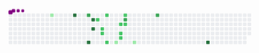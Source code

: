 <svg viewBox="-16 -32 880 192" width="880" height="192" xmlns="http://www.w3.org/2000/svg"><style>@keyframes c0{5.12%{fill:var(--c1)}5.14%,to{fill:var(--ce)}}@keyframes c1{55.89%{fill:var(--c4)}55.91%,to{fill:var(--ce)}}@keyframes c2{47.17%{fill:var(--c3)}47.19%,to{fill:var(--ce)}}@keyframes c3{51.27%{fill:var(--c4)}51.29%,to{fill:var(--ce)}}@keyframes c4{48.2%{fill:var(--c4)}48.22%,to{fill:var(--ce)}}@keyframes c5{49.22%{fill:var(--c4)}49.24%,to{fill:var(--ce)}}@keyframes c6{27.17%{fill:var(--c2)}27.19%,to{fill:var(--ce)}}@keyframes c7{28.71%{fill:var(--c2)}28.73%,to{fill:var(--ce)}}@keyframes c8{29.22%{fill:var(--c2)}29.24%,to{fill:var(--ce)}}@keyframes c9{25.63%{fill:var(--c2)}25.65%,to{fill:var(--ce)}}@keyframes ca{30.76%{fill:var(--c2)}30.78%,to{fill:var(--ce)}}@keyframes cb{15.37%{fill:var(--c1)}15.39%,to{fill:var(--ce)}}@keyframes cc{21.02%{fill:var(--c2)}21.04%,to{fill:var(--ce)}}@keyframes cd{19.99%{fill:var(--c2)}20.01%,to{fill:var(--ce)}}@keyframes ce{19.48%{fill:var(--c2)}19.5%,to{fill:var(--ce)}}@keyframes cf{23.58%{fill:var(--c2)}23.6%,to{fill:var(--ce)}}@keyframes cg{35.37%{fill:var(--c3)}35.39%,to{fill:var(--ce)}}@keyframes ch{21.53%{fill:var(--c2)}21.55%,to{fill:var(--ce)}}@keyframes ci{17.43%{fill:var(--c1)}17.45%,to{fill:var(--ce)}}@keyframes cj{39.48%{fill:var(--c3)}39.5%,to{fill:var(--ce)}}@keyframes ck{73.84%{fill:var(--c4)}73.86%,to{fill:var(--ce)}}@keyframes u0{5.12%{transform:scale(0,1)}15.37%,5.14%{transform:scale(.33,1)}15.39%,17.43%{transform:scale(.67,1)}17.45%,to{transform:scale(1,1)}}@keyframes u1{19.48%{transform:scale(0,1)}19.5%,19.99%{transform:scale(.1,1)}20.01%,21.02%{transform:scale(.2,1)}21.04%,21.53%{transform:scale(.3,1)}21.55%,23.58%{transform:scale(.4,1)}23.6%,25.63%{transform:scale(.5,1)}25.65%,27.17%{transform:scale(.6,1)}27.19%,28.71%{transform:scale(.7,1)}28.73%,29.22%{transform:scale(.8,1)}29.24%,30.76%{transform:scale(.9,1)}30.78%,to{transform:scale(1,1)}}@keyframes u2{35.37%{transform:scale(0,1)}35.39%,39.48%{transform:scale(.33,1)}39.5%,47.17%{transform:scale(.67,1)}47.19%,to{transform:scale(1,1)}}@keyframes u3{48.2%{transform:scale(0,1)}48.22%,49.22%{transform:scale(.2,1)}49.24%,51.27%{transform:scale(.4,1)}51.29%,55.89%{transform:scale(.6,1)}55.91%,73.84%{transform:scale(.8,1)}73.86%,to{transform:scale(1,1)}}@keyframes s0{0%,99.49%{transform:translate(0,-16px)}.51%{transform:translate(0,0)}7.18%{transform:translate(208px,0)}7.69%{transform:translate(208px,16px)}47.69%,9.74%{transform:translate(272px,16px)}10.26%{transform:translate(272px,32px)}13.33%{transform:translate(368px,32px)}15.38%{transform:translate(368px,96px)}17.44%{transform:translate(432px,96px)}17.95%{transform:translate(432px,80px)}19.49%{transform:translate(384px,80px)}21.03%{transform:translate(384px,32px)}22.05%{transform:translate(416px,32px)}23.08%{transform:translate(416px,0)}26.67%{transform:translate(304px,0)}27.18%{transform:translate(304px,16px)}27.69%{transform:translate(320px,16px)}29.23%{transform:translate(320px,64px)}29.74%{transform:translate(336px,64px)}30.77%{transform:translate(336px,96px)}32.82%{transform:translate(400px,96px)}35.38%{transform:translate(400px,16px)}38.97%{transform:translate(512px,16px)}39.49%{transform:translate(512px,0)}47.18%{transform:translate(272px,0)}48.21%{transform:translate(288px,16px)}49.23%{transform:translate(288px,48px)}49.74%{transform:translate(272px,48px)}51.28%{transform:translate(272px,96px)}51.79%{transform:translate(256px,96px)}54.87%{transform:translate(256px,0)}55.9%{transform:translate(224px,0)}56.41%{transform:translate(224px,16px)}71.28%{transform:translate(688px,16px)}73.85%{transform:translate(688px,96px)}92.31%{transform:translate(112px,96px)}92.82%{transform:translate(112px,80px)}93.85%{transform:translate(80px,80px)}95.38%{transform:translate(80px,32px)}95.9%{transform:translate(64px,32px)}96.41%{transform:translate(64px,16px)}96.92%{transform:translate(48px,16px)}97.95%{transform:translate(48px,-16px)}}@keyframes s1{0%,99.49%{transform:translate(16px,-16px)}.51%{transform:translate(0,-16px)}1.03%{transform:translate(0,0)}7.69%{transform:translate(208px,0)}8.21%{transform:translate(208px,16px)}10.26%,48.21%{transform:translate(272px,16px)}10.77%{transform:translate(272px,32px)}13.85%{transform:translate(368px,32px)}15.9%{transform:translate(368px,96px)}17.95%{transform:translate(432px,96px)}18.46%{transform:translate(432px,80px)}20%{transform:translate(384px,80px)}21.54%{transform:translate(384px,32px)}22.56%{transform:translate(416px,32px)}23.59%{transform:translate(416px,0)}27.18%{transform:translate(304px,0)}27.69%{transform:translate(304px,16px)}28.21%{transform:translate(320px,16px)}29.74%{transform:translate(320px,64px)}30.26%{transform:translate(336px,64px)}31.28%{transform:translate(336px,96px)}33.33%{transform:translate(400px,96px)}35.9%{transform:translate(400px,16px)}39.49%{transform:translate(512px,16px)}40%{transform:translate(512px,0)}47.69%{transform:translate(272px,0)}48.72%{transform:translate(288px,16px)}49.74%{transform:translate(288px,48px)}50.26%{transform:translate(272px,48px)}51.79%{transform:translate(272px,96px)}52.31%{transform:translate(256px,96px)}55.38%{transform:translate(256px,0)}56.41%{transform:translate(224px,0)}56.92%{transform:translate(224px,16px)}71.79%{transform:translate(688px,16px)}74.36%{transform:translate(688px,96px)}92.82%{transform:translate(112px,96px)}93.33%{transform:translate(112px,80px)}94.36%{transform:translate(80px,80px)}95.9%{transform:translate(80px,32px)}96.41%{transform:translate(64px,32px)}96.92%{transform:translate(64px,16px)}97.44%{transform:translate(48px,16px)}98.46%{transform:translate(48px,-16px)}}@keyframes s2{0%,99.49%{transform:translate(32px,-16px)}1.03%{transform:translate(0,-16px)}1.54%{transform:translate(0,0)}8.21%{transform:translate(208px,0)}8.72%{transform:translate(208px,16px)}10.77%,48.72%{transform:translate(272px,16px)}11.28%{transform:translate(272px,32px)}14.36%{transform:translate(368px,32px)}16.41%{transform:translate(368px,96px)}18.46%{transform:translate(432px,96px)}18.97%{transform:translate(432px,80px)}20.51%{transform:translate(384px,80px)}22.05%{transform:translate(384px,32px)}23.08%{transform:translate(416px,32px)}24.1%{transform:translate(416px,0)}27.69%{transform:translate(304px,0)}28.21%{transform:translate(304px,16px)}28.72%{transform:translate(320px,16px)}30.26%{transform:translate(320px,64px)}30.77%{transform:translate(336px,64px)}31.79%{transform:translate(336px,96px)}33.85%{transform:translate(400px,96px)}36.41%{transform:translate(400px,16px)}40%{transform:translate(512px,16px)}40.51%{transform:translate(512px,0)}48.21%{transform:translate(272px,0)}49.23%{transform:translate(288px,16px)}50.26%{transform:translate(288px,48px)}50.77%{transform:translate(272px,48px)}52.31%{transform:translate(272px,96px)}52.82%{transform:translate(256px,96px)}55.9%{transform:translate(256px,0)}56.92%{transform:translate(224px,0)}57.44%{transform:translate(224px,16px)}72.31%{transform:translate(688px,16px)}74.87%{transform:translate(688px,96px)}93.33%{transform:translate(112px,96px)}93.85%{transform:translate(112px,80px)}94.87%{transform:translate(80px,80px)}96.41%{transform:translate(80px,32px)}96.92%{transform:translate(64px,32px)}97.44%{transform:translate(64px,16px)}97.95%{transform:translate(48px,16px)}98.97%{transform:translate(48px,-16px)}}@keyframes s3{0%,99.49%{transform:translate(48px,-16px)}1.54%{transform:translate(0,-16px)}2.05%{transform:translate(0,0)}8.72%{transform:translate(208px,0)}9.23%{transform:translate(208px,16px)}11.28%,49.23%{transform:translate(272px,16px)}11.79%{transform:translate(272px,32px)}14.87%{transform:translate(368px,32px)}16.92%{transform:translate(368px,96px)}18.97%{transform:translate(432px,96px)}19.49%{transform:translate(432px,80px)}21.03%{transform:translate(384px,80px)}22.56%{transform:translate(384px,32px)}23.59%{transform:translate(416px,32px)}24.62%{transform:translate(416px,0)}28.21%{transform:translate(304px,0)}28.72%{transform:translate(304px,16px)}29.23%{transform:translate(320px,16px)}30.77%{transform:translate(320px,64px)}31.28%{transform:translate(336px,64px)}32.31%{transform:translate(336px,96px)}34.36%{transform:translate(400px,96px)}36.92%{transform:translate(400px,16px)}40.51%{transform:translate(512px,16px)}41.03%{transform:translate(512px,0)}48.72%{transform:translate(272px,0)}49.74%{transform:translate(288px,16px)}50.77%{transform:translate(288px,48px)}51.28%{transform:translate(272px,48px)}52.82%{transform:translate(272px,96px)}53.33%{transform:translate(256px,96px)}56.41%{transform:translate(256px,0)}57.44%{transform:translate(224px,0)}57.95%{transform:translate(224px,16px)}72.82%{transform:translate(688px,16px)}75.38%{transform:translate(688px,96px)}93.85%{transform:translate(112px,96px)}94.36%{transform:translate(112px,80px)}95.38%{transform:translate(80px,80px)}96.92%{transform:translate(80px,32px)}97.44%{transform:translate(64px,32px)}97.95%{transform:translate(64px,16px)}98.46%{transform:translate(48px,16px)}}:root{--cb:#1b1f230a;--cs:purple;--ce:#ebedf0;--c0:#ebedf0;--c1:#9be9a8;--c2:#40c463;--c3:#30a14e;--c4:#216e39}@media (prefers-color-scheme:dark){:root{--cb:#1b1f230a;--cs:purple;--ce:#161b22;--c1:#01311f;--c2:#034525;--c3:#0f6d31;--c4:#00c647}}.c{shape-rendering:geometricPrecision;rx:2;ry:2;fill:var(--ce);stroke-width:1px;stroke:var(--cb);animation:none 19500ms linear infinite}.c.c0{fill:var(--c1);animation-name:c0}.c.c1{fill:var(--c4);animation-name:c1}.c.c2{fill:var(--c3);animation-name:c2}.c.c3,.c.c4,.c.c5{fill:var(--c4);animation-name:c3}.c.c4,.c.c5{animation-name:c4}.c.c5{animation-name:c5}.c.c6,.c.c7{fill:var(--c2);animation-name:c6}.c.c7{animation-name:c7}.c.c8,.c.c9,.c.ca{fill:var(--c2);animation-name:c8}.c.c9,.c.ca{animation-name:c9}.c.ca{animation-name:ca}.c.cb{fill:var(--c1);animation-name:cb}.c.cc{fill:var(--c2);animation-name:cc}.c.cd,.c.ce,.c.cf{fill:var(--c2);animation-name:cd}.c.ce,.c.cf{animation-name:ce}.c.cf{animation-name:cf}.c.cg{fill:var(--c3);animation-name:cg}.c.ch{fill:var(--c2);animation-name:ch}.c.ci{fill:var(--c1);animation-name:ci}.c.cj{fill:var(--c3);animation-name:cj}.c.ck{fill:var(--c4);animation-name:ck}.s,.u{animation:none linear 19500ms infinite}.u,.u.u0{transform-origin:0 0}.u{transform:scale(0,1)}.u.u0{fill:var(--c1);animation-name:u0}.u.u1{fill:var(--c2);animation-name:u1;transform-origin:121.1px 0}.u.u2{fill:var(--c3);animation-name:u2;transform-origin:525px 0}.u.u3{fill:var(--c4);animation-name:u3;transform-origin:646.1px 0}.s{shape-rendering:geometricPrecision;fill:var(--cs)}.s.s0{transform:translate(0,-16px);animation-name:s0}.s.s1{transform:translate(16px,-16px);animation-name:s1}.s.s2{transform:translate(32px,-16px);animation-name:s2}.s.s3{transform:translate(48px,-16px);animation-name:s3}</style><rect class="c" x="2" y="2" width="12" height="12"/><rect class="c" x="2" y="18" width="12" height="12"/><rect class="c" x="2" y="34" width="12" height="12"/><rect class="c" x="2" y="50" width="12" height="12"/><rect class="c" x="2" y="66" width="12" height="12"/><rect class="c" x="2" y="82" width="12" height="12"/><rect class="c" x="2" y="98" width="12" height="12"/><rect class="c" x="18" y="2" width="12" height="12"/><rect class="c" x="18" y="18" width="12" height="12"/><rect class="c" x="18" y="34" width="12" height="12"/><rect class="c" x="18" y="50" width="12" height="12"/><rect class="c" x="18" y="66" width="12" height="12"/><rect class="c" x="18" y="82" width="12" height="12"/><rect class="c" x="18" y="98" width="12" height="12"/><rect class="c" x="34" y="2" width="12" height="12"/><rect class="c" x="34" y="18" width="12" height="12"/><rect class="c" x="34" y="34" width="12" height="12"/><rect class="c" x="34" y="50" width="12" height="12"/><rect class="c" x="34" y="66" width="12" height="12"/><rect class="c" x="34" y="82" width="12" height="12"/><rect class="c" x="34" y="98" width="12" height="12"/><rect class="c" x="50" y="2" width="12" height="12"/><rect class="c" x="50" y="18" width="12" height="12"/><rect class="c" x="50" y="34" width="12" height="12"/><rect class="c" x="50" y="50" width="12" height="12"/><rect class="c" x="50" y="66" width="12" height="12"/><rect class="c" x="50" y="82" width="12" height="12"/><rect class="c" x="50" y="98" width="12" height="12"/><rect class="c" x="66" y="2" width="12" height="12"/><rect class="c" x="66" y="18" width="12" height="12"/><rect class="c" x="66" y="34" width="12" height="12"/><rect class="c" x="66" y="50" width="12" height="12"/><rect class="c" x="66" y="66" width="12" height="12"/><rect class="c" x="66" y="82" width="12" height="12"/><rect class="c" x="66" y="98" width="12" height="12"/><rect class="c" x="82" y="2" width="12" height="12"/><rect class="c" x="82" y="18" width="12" height="12"/><rect class="c" x="82" y="34" width="12" height="12"/><rect class="c" x="82" y="50" width="12" height="12"/><rect class="c" x="82" y="66" width="12" height="12"/><rect class="c" x="82" y="82" width="12" height="12"/><rect class="c" x="82" y="98" width="12" height="12"/><rect class="c" x="98" y="2" width="12" height="12"/><rect class="c" x="98" y="18" width="12" height="12"/><rect class="c" x="98" y="34" width="12" height="12"/><rect class="c" x="98" y="50" width="12" height="12"/><rect class="c" x="98" y="66" width="12" height="12"/><rect class="c" x="98" y="82" width="12" height="12"/><rect class="c" x="98" y="98" width="12" height="12"/><rect class="c" x="114" y="2" width="12" height="12"/><rect class="c" x="114" y="18" width="12" height="12"/><rect class="c" x="114" y="34" width="12" height="12"/><rect class="c" x="114" y="50" width="12" height="12"/><rect class="c" x="114" y="66" width="12" height="12"/><rect class="c" x="114" y="82" width="12" height="12"/><rect class="c" x="114" y="98" width="12" height="12"/><rect class="c" x="130" y="2" width="12" height="12"/><rect class="c" x="130" y="18" width="12" height="12"/><rect class="c" x="130" y="34" width="12" height="12"/><rect class="c" x="130" y="50" width="12" height="12"/><rect class="c" x="130" y="66" width="12" height="12"/><rect class="c" x="130" y="82" width="12" height="12"/><rect class="c" x="130" y="98" width="12" height="12"/><rect class="c c0" x="146" y="2" width="12" height="12"/><rect class="c" x="146" y="18" width="12" height="12"/><rect class="c" x="146" y="34" width="12" height="12"/><rect class="c" x="146" y="50" width="12" height="12"/><rect class="c" x="146" y="66" width="12" height="12"/><rect class="c" x="146" y="82" width="12" height="12"/><rect class="c" x="146" y="98" width="12" height="12"/><rect class="c" x="162" y="2" width="12" height="12"/><rect class="c" x="162" y="18" width="12" height="12"/><rect class="c" x="162" y="34" width="12" height="12"/><rect class="c" x="162" y="50" width="12" height="12"/><rect class="c" x="162" y="66" width="12" height="12"/><rect class="c" x="162" y="82" width="12" height="12"/><rect class="c" x="162" y="98" width="12" height="12"/><rect class="c" x="178" y="2" width="12" height="12"/><rect class="c" x="178" y="18" width="12" height="12"/><rect class="c" x="178" y="34" width="12" height="12"/><rect class="c" x="178" y="50" width="12" height="12"/><rect class="c" x="178" y="66" width="12" height="12"/><rect class="c" x="178" y="82" width="12" height="12"/><rect class="c" x="178" y="98" width="12" height="12"/><rect class="c" x="194" y="2" width="12" height="12"/><rect class="c" x="194" y="18" width="12" height="12"/><rect class="c" x="194" y="34" width="12" height="12"/><rect class="c" x="194" y="50" width="12" height="12"/><rect class="c" x="194" y="66" width="12" height="12"/><rect class="c" x="194" y="82" width="12" height="12"/><rect class="c" x="194" y="98" width="12" height="12"/><rect class="c" x="210" y="2" width="12" height="12"/><rect class="c" x="210" y="18" width="12" height="12"/><rect class="c" x="210" y="34" width="12" height="12"/><rect class="c" x="210" y="50" width="12" height="12"/><rect class="c" x="210" y="66" width="12" height="12"/><rect class="c" x="210" y="82" width="12" height="12"/><rect class="c" x="210" y="98" width="12" height="12"/><rect class="c c1" x="226" y="2" width="12" height="12"/><rect class="c" x="226" y="18" width="12" height="12"/><rect class="c" x="226" y="34" width="12" height="12"/><rect class="c" x="226" y="50" width="12" height="12"/><rect class="c" x="226" y="66" width="12" height="12"/><rect class="c" x="226" y="82" width="12" height="12"/><rect class="c" x="226" y="98" width="12" height="12"/><rect class="c" x="242" y="2" width="12" height="12"/><rect class="c" x="242" y="18" width="12" height="12"/><rect class="c" x="242" y="34" width="12" height="12"/><rect class="c" x="242" y="50" width="12" height="12"/><rect class="c" x="242" y="66" width="12" height="12"/><rect class="c" x="242" y="82" width="12" height="12"/><rect class="c" x="242" y="98" width="12" height="12"/><rect class="c" x="258" y="2" width="12" height="12"/><rect class="c" x="258" y="18" width="12" height="12"/><rect class="c" x="258" y="34" width="12" height="12"/><rect class="c" x="258" y="50" width="12" height="12"/><rect class="c" x="258" y="66" width="12" height="12"/><rect class="c" x="258" y="82" width="12" height="12"/><rect class="c" x="258" y="98" width="12" height="12"/><rect class="c c2" x="274" y="2" width="12" height="12"/><rect class="c" x="274" y="18" width="12" height="12"/><rect class="c" x="274" y="34" width="12" height="12"/><rect class="c" x="274" y="50" width="12" height="12"/><rect class="c" x="274" y="66" width="12" height="12"/><rect class="c" x="274" y="82" width="12" height="12"/><rect class="c c3" x="274" y="98" width="12" height="12"/><rect class="c" x="290" y="2" width="12" height="12"/><rect class="c c4" x="290" y="18" width="12" height="12"/><rect class="c" x="290" y="34" width="12" height="12"/><rect class="c c5" x="290" y="50" width="12" height="12"/><rect class="c" x="290" y="66" width="12" height="12"/><rect class="c" x="290" y="82" width="12" height="12"/><rect class="c" x="290" y="98" width="12" height="12"/><rect class="c" x="306" y="2" width="12" height="12"/><rect class="c c6" x="306" y="18" width="12" height="12"/><rect class="c" x="306" y="34" width="12" height="12"/><rect class="c" x="306" y="50" width="12" height="12"/><rect class="c" x="306" y="66" width="12" height="12"/><rect class="c" x="306" y="82" width="12" height="12"/><rect class="c" x="306" y="98" width="12" height="12"/><rect class="c" x="322" y="2" width="12" height="12"/><rect class="c" x="322" y="18" width="12" height="12"/><rect class="c" x="322" y="34" width="12" height="12"/><rect class="c c7" x="322" y="50" width="12" height="12"/><rect class="c c8" x="322" y="66" width="12" height="12"/><rect class="c" x="322" y="82" width="12" height="12"/><rect class="c" x="322" y="98" width="12" height="12"/><rect class="c c9" x="338" y="2" width="12" height="12"/><rect class="c" x="338" y="18" width="12" height="12"/><rect class="c" x="338" y="34" width="12" height="12"/><rect class="c" x="338" y="50" width="12" height="12"/><rect class="c" x="338" y="66" width="12" height="12"/><rect class="c" x="338" y="82" width="12" height="12"/><rect class="c ca" x="338" y="98" width="12" height="12"/><rect class="c" x="354" y="2" width="12" height="12"/><rect class="c" x="354" y="18" width="12" height="12"/><rect class="c" x="354" y="34" width="12" height="12"/><rect class="c" x="354" y="50" width="12" height="12"/><rect class="c" x="354" y="66" width="12" height="12"/><rect class="c" x="354" y="82" width="12" height="12"/><rect class="c" x="354" y="98" width="12" height="12"/><rect class="c" x="370" y="2" width="12" height="12"/><rect class="c" x="370" y="18" width="12" height="12"/><rect class="c" x="370" y="34" width="12" height="12"/><rect class="c" x="370" y="50" width="12" height="12"/><rect class="c" x="370" y="66" width="12" height="12"/><rect class="c" x="370" y="82" width="12" height="12"/><rect class="c cb" x="370" y="98" width="12" height="12"/><rect class="c" x="386" y="2" width="12" height="12"/><rect class="c" x="386" y="18" width="12" height="12"/><rect class="c cc" x="386" y="34" width="12" height="12"/><rect class="c" x="386" y="50" width="12" height="12"/><rect class="c cd" x="386" y="66" width="12" height="12"/><rect class="c ce" x="386" y="82" width="12" height="12"/><rect class="c" x="386" y="98" width="12" height="12"/><rect class="c cf" x="402" y="2" width="12" height="12"/><rect class="c cg" x="402" y="18" width="12" height="12"/><rect class="c ch" x="402" y="34" width="12" height="12"/><rect class="c" x="402" y="50" width="12" height="12"/><rect class="c" x="402" y="66" width="12" height="12"/><rect class="c" x="402" y="82" width="12" height="12"/><rect class="c" x="402" y="98" width="12" height="12"/><rect class="c" x="418" y="2" width="12" height="12"/><rect class="c" x="418" y="18" width="12" height="12"/><rect class="c" x="418" y="34" width="12" height="12"/><rect class="c" x="418" y="50" width="12" height="12"/><rect class="c" x="418" y="66" width="12" height="12"/><rect class="c" x="418" y="82" width="12" height="12"/><rect class="c" x="418" y="98" width="12" height="12"/><rect class="c" x="434" y="2" width="12" height="12"/><rect class="c" x="434" y="18" width="12" height="12"/><rect class="c" x="434" y="34" width="12" height="12"/><rect class="c" x="434" y="50" width="12" height="12"/><rect class="c" x="434" y="66" width="12" height="12"/><rect class="c" x="434" y="82" width="12" height="12"/><rect class="c ci" x="434" y="98" width="12" height="12"/><rect class="c" x="450" y="2" width="12" height="12"/><rect class="c" x="450" y="18" width="12" height="12"/><rect class="c" x="450" y="34" width="12" height="12"/><rect class="c" x="450" y="50" width="12" height="12"/><rect class="c" x="450" y="66" width="12" height="12"/><rect class="c" x="450" y="82" width="12" height="12"/><rect class="c" x="450" y="98" width="12" height="12"/><rect class="c" x="466" y="2" width="12" height="12"/><rect class="c" x="466" y="18" width="12" height="12"/><rect class="c" x="466" y="34" width="12" height="12"/><rect class="c" x="466" y="50" width="12" height="12"/><rect class="c" x="466" y="66" width="12" height="12"/><rect class="c" x="466" y="82" width="12" height="12"/><rect class="c" x="466" y="98" width="12" height="12"/><rect class="c" x="482" y="2" width="12" height="12"/><rect class="c" x="482" y="18" width="12" height="12"/><rect class="c" x="482" y="34" width="12" height="12"/><rect class="c" x="482" y="50" width="12" height="12"/><rect class="c" x="482" y="66" width="12" height="12"/><rect class="c" x="482" y="82" width="12" height="12"/><rect class="c" x="482" y="98" width="12" height="12"/><rect class="c" x="498" y="2" width="12" height="12"/><rect class="c" x="498" y="18" width="12" height="12"/><rect class="c" x="498" y="34" width="12" height="12"/><rect class="c" x="498" y="50" width="12" height="12"/><rect class="c" x="498" y="66" width="12" height="12"/><rect class="c" x="498" y="82" width="12" height="12"/><rect class="c" x="498" y="98" width="12" height="12"/><rect class="c cj" x="514" y="2" width="12" height="12"/><rect class="c" x="514" y="18" width="12" height="12"/><rect class="c" x="514" y="34" width="12" height="12"/><rect class="c" x="514" y="50" width="12" height="12"/><rect class="c" x="514" y="66" width="12" height="12"/><rect class="c" x="514" y="82" width="12" height="12"/><rect class="c" x="514" y="98" width="12" height="12"/><rect class="c" x="530" y="2" width="12" height="12"/><rect class="c" x="530" y="18" width="12" height="12"/><rect class="c" x="530" y="34" width="12" height="12"/><rect class="c" x="530" y="50" width="12" height="12"/><rect class="c" x="530" y="66" width="12" height="12"/><rect class="c" x="530" y="82" width="12" height="12"/><rect class="c" x="530" y="98" width="12" height="12"/><rect class="c" x="546" y="2" width="12" height="12"/><rect class="c" x="546" y="18" width="12" height="12"/><rect class="c" x="546" y="34" width="12" height="12"/><rect class="c" x="546" y="50" width="12" height="12"/><rect class="c" x="546" y="66" width="12" height="12"/><rect class="c" x="546" y="82" width="12" height="12"/><rect class="c" x="546" y="98" width="12" height="12"/><rect class="c" x="562" y="2" width="12" height="12"/><rect class="c" x="562" y="18" width="12" height="12"/><rect class="c" x="562" y="34" width="12" height="12"/><rect class="c" x="562" y="50" width="12" height="12"/><rect class="c" x="562" y="66" width="12" height="12"/><rect class="c" x="562" y="82" width="12" height="12"/><rect class="c" x="562" y="98" width="12" height="12"/><rect class="c" x="578" y="2" width="12" height="12"/><rect class="c" x="578" y="18" width="12" height="12"/><rect class="c" x="578" y="34" width="12" height="12"/><rect class="c" x="578" y="50" width="12" height="12"/><rect class="c" x="578" y="66" width="12" height="12"/><rect class="c" x="578" y="82" width="12" height="12"/><rect class="c" x="578" y="98" width="12" height="12"/><rect class="c" x="594" y="2" width="12" height="12"/><rect class="c" x="594" y="18" width="12" height="12"/><rect class="c" x="594" y="34" width="12" height="12"/><rect class="c" x="594" y="50" width="12" height="12"/><rect class="c" x="594" y="66" width="12" height="12"/><rect class="c" x="594" y="82" width="12" height="12"/><rect class="c" x="594" y="98" width="12" height="12"/><rect class="c" x="610" y="2" width="12" height="12"/><rect class="c" x="610" y="18" width="12" height="12"/><rect class="c" x="610" y="34" width="12" height="12"/><rect class="c" x="610" y="50" width="12" height="12"/><rect class="c" x="610" y="66" width="12" height="12"/><rect class="c" x="610" y="82" width="12" height="12"/><rect class="c" x="610" y="98" width="12" height="12"/><rect class="c" x="626" y="2" width="12" height="12"/><rect class="c" x="626" y="18" width="12" height="12"/><rect class="c" x="626" y="34" width="12" height="12"/><rect class="c" x="626" y="50" width="12" height="12"/><rect class="c" x="626" y="66" width="12" height="12"/><rect class="c" x="626" y="82" width="12" height="12"/><rect class="c" x="626" y="98" width="12" height="12"/><rect class="c" x="642" y="2" width="12" height="12"/><rect class="c" x="642" y="18" width="12" height="12"/><rect class="c" x="642" y="34" width="12" height="12"/><rect class="c" x="642" y="50" width="12" height="12"/><rect class="c" x="642" y="66" width="12" height="12"/><rect class="c" x="642" y="82" width="12" height="12"/><rect class="c" x="642" y="98" width="12" height="12"/><rect class="c" x="658" y="2" width="12" height="12"/><rect class="c" x="658" y="18" width="12" height="12"/><rect class="c" x="658" y="34" width="12" height="12"/><rect class="c" x="658" y="50" width="12" height="12"/><rect class="c" x="658" y="66" width="12" height="12"/><rect class="c" x="658" y="82" width="12" height="12"/><rect class="c" x="658" y="98" width="12" height="12"/><rect class="c" x="674" y="2" width="12" height="12"/><rect class="c" x="674" y="18" width="12" height="12"/><rect class="c" x="674" y="34" width="12" height="12"/><rect class="c" x="674" y="50" width="12" height="12"/><rect class="c" x="674" y="66" width="12" height="12"/><rect class="c" x="674" y="82" width="12" height="12"/><rect class="c" x="674" y="98" width="12" height="12"/><rect class="c" x="690" y="2" width="12" height="12"/><rect class="c" x="690" y="18" width="12" height="12"/><rect class="c" x="690" y="34" width="12" height="12"/><rect class="c" x="690" y="50" width="12" height="12"/><rect class="c" x="690" y="66" width="12" height="12"/><rect class="c" x="690" y="82" width="12" height="12"/><rect class="c ck" x="690" y="98" width="12" height="12"/><rect class="c" x="706" y="2" width="12" height="12"/><rect class="c" x="706" y="18" width="12" height="12"/><rect class="c" x="706" y="34" width="12" height="12"/><rect class="c" x="706" y="50" width="12" height="12"/><rect class="c" x="706" y="66" width="12" height="12"/><rect class="c" x="706" y="82" width="12" height="12"/><rect class="c" x="706" y="98" width="12" height="12"/><rect class="c" x="722" y="2" width="12" height="12"/><rect class="c" x="722" y="18" width="12" height="12"/><rect class="c" x="722" y="34" width="12" height="12"/><rect class="c" x="722" y="50" width="12" height="12"/><rect class="c" x="722" y="66" width="12" height="12"/><rect class="c" x="722" y="82" width="12" height="12"/><rect class="c" x="722" y="98" width="12" height="12"/><rect class="c" x="738" y="2" width="12" height="12"/><rect class="c" x="738" y="18" width="12" height="12"/><rect class="c" x="738" y="34" width="12" height="12"/><rect class="c" x="738" y="50" width="12" height="12"/><rect class="c" x="738" y="66" width="12" height="12"/><rect class="c" x="738" y="82" width="12" height="12"/><rect class="c" x="738" y="98" width="12" height="12"/><rect class="c" x="754" y="2" width="12" height="12"/><rect class="c" x="754" y="18" width="12" height="12"/><rect class="c" x="754" y="34" width="12" height="12"/><rect class="c" x="754" y="50" width="12" height="12"/><rect class="c" x="754" y="66" width="12" height="12"/><rect class="c" x="754" y="82" width="12" height="12"/><rect class="c" x="754" y="98" width="12" height="12"/><rect class="c" x="770" y="2" width="12" height="12"/><rect class="c" x="770" y="18" width="12" height="12"/><rect class="c" x="770" y="34" width="12" height="12"/><rect class="c" x="770" y="50" width="12" height="12"/><rect class="c" x="770" y="66" width="12" height="12"/><rect class="c" x="770" y="82" width="12" height="12"/><rect class="c" x="770" y="98" width="12" height="12"/><rect class="c" x="786" y="2" width="12" height="12"/><rect class="c" x="786" y="18" width="12" height="12"/><rect class="c" x="786" y="34" width="12" height="12"/><rect class="c" x="786" y="50" width="12" height="12"/><rect class="c" x="786" y="66" width="12" height="12"/><rect class="c" x="786" y="82" width="12" height="12"/><rect class="c" x="786" y="98" width="12" height="12"/><rect class="c" x="802" y="2" width="12" height="12"/><rect class="c" x="802" y="18" width="12" height="12"/><rect class="c" x="802" y="34" width="12" height="12"/><rect class="c" x="802" y="50" width="12" height="12"/><rect class="c" x="802" y="66" width="12" height="12"/><rect class="c" x="802" y="82" width="12" height="12"/><rect class="c" x="802" y="98" width="12" height="12"/><rect class="c" x="818" y="2" width="12" height="12"/><rect class="c" x="818" y="18" width="12" height="12"/><rect class="c" x="818" y="34" width="12" height="12"/><rect class="c" x="818" y="50" width="12" height="12"/><rect class="c" x="818" y="66" width="12" height="12"/><rect class="c" x="818" y="82" width="12" height="12"/><rect class="c" x="818" y="98" width="12" height="12"/><rect class="c" x="834" y="2" width="12" height="12"/><rect class="c" x="834" y="18" width="12" height="12"/><rect class="c" x="834" y="34" width="12" height="12"/><rect class="c" x="834" y="50" width="12" height="12"/><rect class="c" x="834" y="66" width="12" height="12"/><rect class="u u0" height="12" width="121.7" x="0.0" y="144"/><rect class="u u1" height="12" width="404.4" x="121.1" y="144"/><rect class="u u2" height="12" width="121.7" x="525.0" y="144"/><rect class="u u3" height="12" width="202.5" x="646.1" y="144"/><rect class="s s0" x="0.8" y="0.8" width="14.4" height="14.4" rx="4.5" ry="4.5"/><rect class="s s1" x="1.8" y="1.8" width="12.3" height="12.3" rx="4.1" ry="4.1"/><rect class="s s2" x="2.6" y="2.6" width="10.8" height="10.8" rx="3.6" ry="3.6"/><rect class="s s3" x="3.0" y="3.0" width="9.9" height="9.9" rx="3.3" ry="3.3"/></svg>
